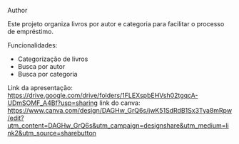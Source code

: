 Author

Este projeto organiza livros por autor e categoria para facilitar o processo de empréstimo.

Funcionalidades:
- Categorização de livros
- Busca por autor
- Busca por categoria

Link da apresentação: https://drive.google.com/drive/folders/1FLEXspbEHVsh02tgqcA-UDmSOMF_A4Bf?usp=sharing
link do canva: https://www.canva.com/design/DAGHw_GrQ6s/jwK51SdRdB1Sx3Tya8mRpw/edit?utm_content=DAGHw_GrQ6s&utm_campaign=designshare&utm_medium=link2&utm_source=sharebutton
